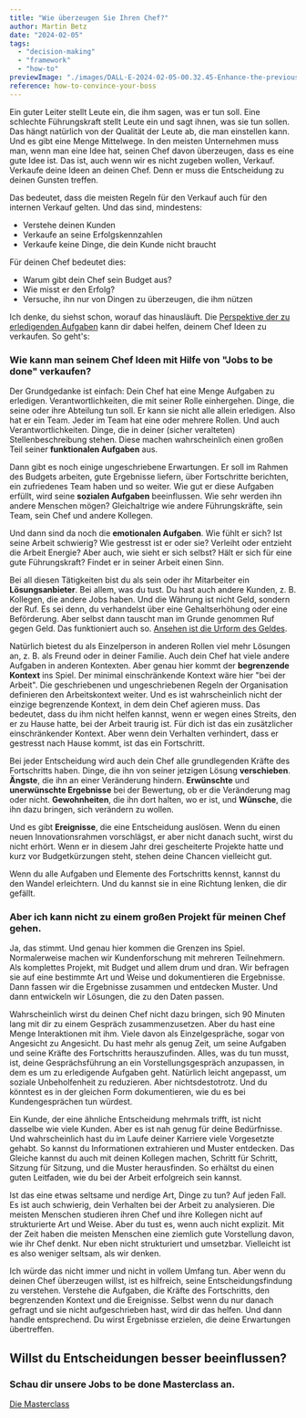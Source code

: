 ```yaml
---
title: "Wie überzeugen Sie Ihren Chef?"
author: Martin Betz
date: "2024-02-05"
tags:
  - "decision-making"
  - "framework"
  - "how-to"
previewImage: "./images/DALL·E-2024-02-05-00.32.45-Enhance-the-previous-scene-with-clearer-more-detailed-faces-on-both-the-employee-and-the-boss.-The-employee-is-confidently-explaining-a-new-proposal.webp"
reference: how-to-convince-your-boss
---
```


Ein guter Leiter stellt Leute ein, die ihm sagen, was er tun soll. Eine schlechte Führungskraft stellt Leute ein und sagt ihnen, was sie tun sollen. Das hängt natürlich von der Qualität der Leute ab, die man einstellen kann. Und es gibt eine Menge Mittelwege. In den meisten Unternehmen muss man, wenn man eine Idee hat, seinen Chef davon überzeugen, dass es eine gute Idee ist. Das ist, auch wenn wir es nicht zugeben wollen, Verkauf. Verkaufe deine Ideen an deinen Chef. Denn er muss die Entscheidung zu deinen Gunsten treffen.

Das bedeutet, dass die meisten Regeln für den Verkauf auch für den internen Verkauf gelten. Und das sind, mindestens:

- Verstehe deinen Kunden
- Verkaufe an seine Erfolgskennzahlen
- Verkaufe keine Dinge, die dein Kunde nicht braucht

Für deinen Chef bedeutet dies:

- Warum gibt dein Chef sein Budget aus?
- Wie misst er den Erfolg?
- Versuche, ihn nur von Dingen zu überzeugen, die ihm nützen

Ich denke, du siehst schon, worauf das hinausläuft. Die [Perspektive der zu erledigenden Aufgaben](/blog/verstehen-die-zu-erledigenden-Aufgaben-Perspektive/) kann dir dabei helfen, deinem Chef Ideen zu verkaufen. So geht's:

### Wie kann man seinem Chef Ideen mit Hilfe von "Jobs to be done" verkaufen?

Der Grundgedanke ist einfach: Dein Chef hat eine Menge Aufgaben zu erledigen. Verantwortlichkeiten, die mit seiner Rolle einhergehen. Dinge, die seine oder ihre Abteilung tun soll. Er kann sie nicht alle allein erledigen. Also hat er ein Team. Jeder im Team hat eine oder mehrere Rollen. Und auch Verantwortlichkeiten. Dinge, die in deiner (sicher veralteten) Stellenbeschreibung stehen. Diese machen wahrscheinlich einen großen Teil seiner **funktionalen Aufgaben** aus.

Dann gibt es noch einige ungeschriebene Erwartungen. Er soll im Rahmen des Budgets arbeiten, gute Ergebnisse liefern, über Fortschritte berichten, ein zufriedenes Team haben und so weiter. Wie gut er diese Aufgaben erfüllt, wird seine **sozialen Aufgaben** beeinflussen. Wie sehr werden ihn andere Menschen mögen? Gleichaltrige wie andere Führungskräfte, sein Team, sein Chef und andere Kollegen.

Und dann sind da noch die **emotionalen Aufgaben**. Wie fühlt er sich? Ist seine Arbeit schwierig? Wie gestresst ist er oder sie? Verleiht oder entzieht die Arbeit Energie? Aber auch, wie sieht er sich selbst? Hält er sich für eine gute Führungskraft? Findet er in seiner Arbeit einen Sinn.

Bei all diesen Tätigkeiten bist du als sein oder ihr Mitarbeiter ein **Lösungsanbieter**. Bei allem, was du tust. Du hast auch andere Kunden, z. B. Kollegen, die andere Jobs haben. Und die Währung ist nicht Geld, sondern der Ruf. Es sei denn, du verhandelst über eine Gehaltserhöhung oder eine Beförderung. Aber selbst dann tauscht man im Grunde genommen Ruf gegen Geld. Das funktioniert auch so. [Ansehen ist die Urform des Geldes](https://royalsocietypublishing.org/doi/10.1098/rstb.2015.0100).

Natürlich bietest du als Einzelperson in anderen Rollen viel mehr Lösungen an, z. B. als Freund oder in deiner Familie. Auch dein Chef hat viele andere Aufgaben in anderen Kontexten. Aber genau hier kommt der **begrenzende Kontext** ins Spiel. Der minimal einschränkende Kontext wäre hier "bei der Arbeit". Die geschriebenen und ungeschriebenen Regeln der Organisation definieren den Arbeitskontext weiter. Und es ist wahrscheinlich nicht der einzige begrenzende Kontext, in dem dein Chef agieren muss. Das bedeutet, dass du ihm nicht helfen kannst, wenn er wegen eines Streits, den er zu Hause hatte, bei der Arbeit traurig ist. Für dich ist das ein zusätzlicher einschränkender Kontext. Aber wenn dein Verhalten verhindert, dass er gestresst nach Hause kommt, ist das ein Fortschritt.

Bei jeder Entscheidung wird auch dein Chef alle grundlegenden Kräfte des Fortschritts haben. Dinge, die ihn von seiner jetzigen Lösung **verschieben**. **Ängste**, die ihn an einer Veränderung hindern. **Erwünschte** und **unerwünschte Ergebnisse** bei der Bewertung, ob er die Veränderung mag oder nicht. **Gewohnheiten**, die ihn dort halten, wo er ist, und **Wünsche**, die ihn dazu bringen, sich verändern zu wollen.

Und es gibt **Ereignisse**, die eine Entscheidung auslösen. Wenn du einen neuen Innovationsrahmen vorschlägst, er aber nicht danach sucht, wirst du nicht erhört. Wenn er in diesem Jahr drei gescheiterte Projekte hatte und kurz vor Budgetkürzungen steht, stehen deine Chancen vielleicht gut.

Wenn du alle Aufgaben und Elemente des Fortschritts kennst, kannst du den Wandel erleichtern. Und du kannst sie in eine Richtung lenken, die dir gefällt.

### Aber ich kann nicht zu einem großen Projekt für meinen Chef gehen.

Ja, das stimmt. Und genau hier kommen die Grenzen ins Spiel. Normalerweise machen wir Kundenforschung mit mehreren Teilnehmern. Als komplettes Projekt, mit Budget und allem drum und dran. Wir befragen sie auf eine bestimmte Art und Weise und dokumentieren die Ergebnisse. Dann fassen wir die Ergebnisse zusammen und entdecken Muster. Und dann entwickeln wir Lösungen, die zu den Daten passen.

Wahrscheinlich wirst du deinen Chef nicht dazu bringen, sich 90 Minuten lang mit dir zu einem Gespräch zusammenzusetzen. Aber du hast eine Menge Interaktionen mit ihm. Viele davon als Einzelgespräche, sogar von Angesicht zu Angesicht. Du hast mehr als genug Zeit, um seine Aufgaben und seine Kräfte des Fortschritts herauszufinden. Alles, was du tun musst, ist, deine Gesprächsführung an ein Vorstellungsgespräch anzupassen, in dem es um zu erledigende Aufgaben geht. Natürlich leicht angepasst, um soziale Unbeholfenheit zu reduzieren. Aber nichtsdestotrotz. Und du könntest es in der gleichen Form dokumentieren, wie du es bei Kundengesprächen tun würdest.

Ein Kunde, der eine ähnliche Entscheidung mehrmals trifft, ist nicht dasselbe wie viele Kunden. Aber es ist nah genug für deine Bedürfnisse. Und wahrscheinlich hast du im Laufe deiner Karriere viele Vorgesetzte gehabt. So kannst du Informationen extrahieren und Muster entdecken. Das Gleiche kannst du auch mit deinen Kollegen machen, Schritt für Schritt, Sitzung für Sitzung, und die Muster herausfinden. So erhältst du einen guten Leitfaden, wie du bei der Arbeit erfolgreich sein kannst.

Ist das eine etwas seltsame und nerdige Art, Dinge zu tun? Auf jeden Fall. Es ist auch schwierig, dein Verhalten bei der Arbeit zu analysieren. Die meisten Menschen studieren ihren Chef und ihre Kollegen nicht auf strukturierte Art und Weise. Aber du tust es, wenn auch nicht explizit. Mit der Zeit haben die meisten Menschen eine ziemlich gute Vorstellung davon, wie ihr Chef denkt. Nur eben nicht strukturiert und umsetzbar. Vielleicht ist es also weniger seltsam, als wir denken.

Ich würde das nicht immer und nicht in vollem Umfang tun. Aber wenn du deinen Chef überzeugen willst, ist es hilfreich, seine Entscheidungsfindung zu verstehen. Verstehe die Aufgaben, die Kräfte des Fortschritts, den begrenzenden Kontext und die Ereignisse. Selbst wenn du nur danach gefragt und sie nicht aufgeschrieben hast, wird dir das helfen. Und dann handle entsprechend. Du wirst Ergebnisse erzielen, die deine Erwartungen übertreffen.

## Willst du Entscheidungen besser beeinflussen?

### Schau dir unsere Jobs to be done Masterclass an.

[Die Masterclass](/leistungen/mastering-jobs-to-be-done-online-workshop/)
